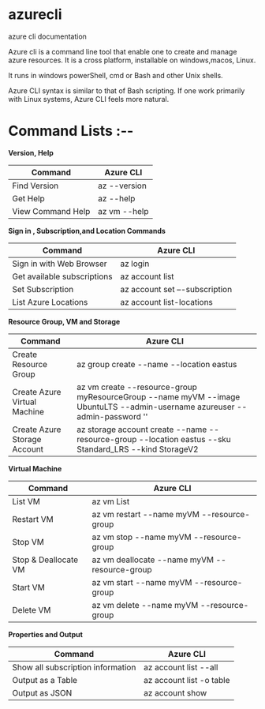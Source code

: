 # azurecli
azure cli documentation 

Azure cli is a command line tool that enable one to create and manage azure resources. It is a cross platform, installable on windows,macos, Linux.

It runs in windows powerShell, cmd or Bash and other Unix shells.



Azure CLI syntax is similar to that of Bash scripting. If one work primarily with Linux systems, Azure CLI feels more natural.

# Command Lists :--


**Version, Help**

| **Command**       | **Azure CLI** |
|-------------------|---------------|
| Find Version      | az --version  |
| Get Help          | az --help     |
| View Command Help | az vm --help  |


**Sign in , Subscription,and Location Commands**


| **Command**                 | **Azure CLI**                                  |
|-----------------------------|------------------------------------------------|
| Sign in with Web Browser    |  az login                                      |
| Get available subscriptions | az account list                                |
| Set Subscription            | az account set –-subscription <SubscriptionId> |
| List Azure Locations        | az account list-locations                      |


**Resource Group, VM and Storage**

| **Command**                  | **Azure CLI**                                                                                                                                    |
|------------------------------|--------------------------------------------------------------------------------------------------------------------------------------------------|
| Create Resource Group        | az group create --name <ResourceGroupName> --location eastus                                                                                     |
| Create Azure Virtual Machine | az vm create --resource-group myResourceGroup --name myVM --image UbuntuLTS --admin-username azureuser --admin-password '<Password>'             |
| Create Azure Storage Account | az storage account create --name <StorageAccountName> --resource-group <ResourceGroupName> --location eastus --sku Standard_LRS --kind StorageV2 |


**Virtual Machine**

| **Command**          | **Azure CLI**                                                     |
|----------------------|-------------------------------------------------------------------|
| List VM              | az vm List                                                        |
| Restart VM           | az vm restart --name myVM --resource-group <ResourceGroupName>    |
| Stop VM              | az vm stop --name myVM --resource-group <ResourceGroupName>       |
| Stop & Deallocate VM | az vm deallocate --name myVM --resource-group <ResourceGroupName> |
| Start VM             | az vm start --name myVM --resource-group <ResourceGroupName>      |
| Delete VM            | az vm delete --name myVM --resource-group <ResourceGroupName>     |


**Properties and Output**

| **Command**                       | **Azure CLI**            |
|-----------------------------------|--------------------------|
| Show all subscription information | az account list --all    |
| Output as a Table                 | az account list -o table |
| Output as JSON                    | az account show          |